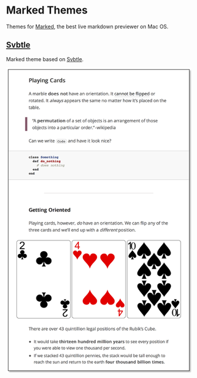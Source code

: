 # Marked Themes

Themes for [Marked][marked], the best live markdown previewer on Mac OS.

## [Svbtle](svbtle)

Marked theme based on [Svbtle][svbtle].

[![svbtle](svbtle/svbtle.png)](svbtle)

[svbtle]: https://svbtle.com
[marked]: http://marked2app.com

